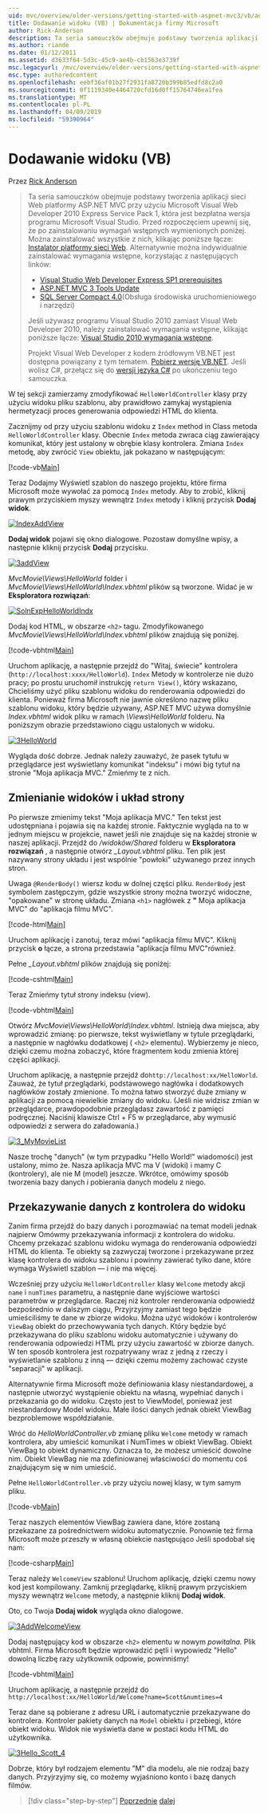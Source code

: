 ```yaml
---
uid: mvc/overview/older-versions/getting-started-with-aspnet-mvc3/vb/adding-a-view
title: Dodawanie widoku (VB) | Dokumentacja firmy Microsoft
author: Rick-Anderson
description: Ta seria samouczków obejmuje podstawy tworzenia aplikacji sieci Web platformy ASP.NET MVC przy użyciu programu Microsoft Visual Web Developer 2010 Express Service Pack 1, czyli...
ms.author: riande
ms.date: 01/12/2011
ms.assetid: d3633f64-5d3c-45c9-ae4b-cb1563e3739f
msc.legacyurl: /mvc/overview/older-versions/getting-started-with-aspnet-mvc3/vb/adding-a-view
msc.type: authoredcontent
ms.openlocfilehash: eebf36af01b27f2931fa8720b399b85edfd8c2a0
ms.sourcegitcommit: 0f1119340e4464720cfd16d0ff15764746ea1fea
ms.translationtype: MT
ms.contentlocale: pl-PL
ms.lasthandoff: 04/09/2019
ms.locfileid: "59390964"
---
```

# <a name="adding-a-view-vb"></a>Dodawanie widoku (VB)

Przez [Rick Anderson]((https://twitter.com/RickAndMSFT))

> Ta seria samouczków obejmuje podstawy tworzenia aplikacji sieci Web platformy ASP.NET MVC przy użyciu Microsoft Visual Web Developer 2010 Express Service Pack 1, która jest bezpłatna wersja programu Microsoft Visual Studio. Przed rozpoczęciem upewnij się, że po zainstalowaniu wymagań wstępnych wymienionych poniżej. Można zainstalować wszystkie z nich, klikając poniższe łącze: [Instalator platformy sieci Web](https://www.microsoft.com/web/gallery/install.aspx?appid=VWD2010SP1Pack). Alternatywnie można indywidualnie zainstalować wymagania wstępne, korzystając z następujących linków:
> 
> - [Visual Studio Web Developer Express SP1 prerequisites](https://www.microsoft.com/web/gallery/install.aspx?appid=VWD2010SP1Pack)
> - [ASP.NET MVC 3 Tools Update](https://www.microsoft.com/web/gallery/install.aspx?appsxml=&amp;appid=MVC3)
> - [SQL Server Compact 4.0](https://www.microsoft.com/web/gallery/install.aspx?appid=SQLCE;SQLCEVSTools_4_0)(Obsługa środowiska uruchomieniowego i narzędzi)
> 
> Jeśli używasz programu Visual Studio 2010 zamiast Visual Web Developer 2010, należy zainstalować wymagania wstępne, klikając poniższe łącze: [Visual Studio 2010 wymagania wstępne](https://www.microsoft.com/web/gallery/install.aspx?appsxml=&amp;appid=VS2010SP1Pack).
> 
> Projekt Visual Web Developer z kodem źródłowym VB.NET jest dostępna powiązany z tym tematem. [Pobierz wersję VB.NET](https://code.msdn.microsoft.com/Introduction-to-MVC-3-10d1b098). Jeśli wolisz C#, przełącz się do [wersji języka C#](../cs/adding-a-view.md) po ukończeniu tego samouczka.


W tej sekcji zamierzamy zmodyfikować `HelloWorldController` klasy przy użyciu widoku pliku szablonu, aby prawidłowo zamykaj wystąpienia hermetyzacji proces generowania odpowiedzi HTML do klienta.

Zacznijmy od przy użyciu szablonu widoku z `Index` method in Class metoda `HelloWorldController` klasy. Obecnie `Index` metoda zwraca ciąg zawierający komunikat, który jest ustalony w obrębie klasy kontrolera. Zmiana `Index` metodę, aby zwrócić `View` obiektu, jak pokazano w następującym:

[!code-vb[Main](adding-a-view/samples/sample1.vb)]

Teraz Dodajmy Wyświetl szablon do naszego projektu, które firma Microsoft może wywołać za pomocą `Index` metody. Aby to zrobić, kliknij prawym przyciskiem myszy wewnątrz `Index` metody i kliknij przycisk **Dodaj widok**.

[![IndexAddView](adding-a-view/_static/image2.png "IndexAddView")](adding-a-view/_static/image1.png)

**Dodaj widok** pojawi się okno dialogowe. Pozostaw domyślne wpisy, a następnie kliknij przycisk **Dodaj** przycisku.

[![3addView](adding-a-view/_static/image4.png "3addView")](adding-a-view/_static/image3.png)

*MvcMovie\Views\HelloWorld* folder i *MvcMovie\Views\HelloWorld\Index.vbhtml* plików są tworzone. Widać je w **Eksploratora rozwiązań**:

[![SolnExpHelloWorldIndx](adding-a-view/_static/image6.png "SolnExpHelloWorldIndx")](adding-a-view/_static/image5.png)

Dodaj kod HTML, w obszarze `<h2>` tagu. Zmodyfikowanego *MvcMovie\Views\HelloWorld\Index.vbhtml* plików znajdują się poniżej.

[!code-vbhtml[Main](adding-a-view/samples/sample2.vbhtml)]

Uruchom aplikację, a następnie przejdź do &quot;Witaj, świecie&quot; kontrolera (`http://localhost:xxxx/HelloWorld`). `Index` Metody w kontrolerze nie dużo pracy; po prostu uruchomił instrukcję `return View()`, który wskazano, Chcieliśmy użyć pliku szablonu widoku do renderowania odpowiedzi do klienta. Ponieważ firma Microsoft nie jawnie określono nazwę pliku szablonu widoku, który będzie używany, ASP.NET MVC używa domyślnie *Index.vbhtml* widok pliku w ramach *\Views\HelloWorld* folderu. Na poniższym obrazie przedstawiono ciągu ustalonych w widoku.

[![3HelloWorld](adding-a-view/_static/image8.png "3HelloWorld")](adding-a-view/_static/image7.png)

Wygląda dość dobrze. Jednak należy zauważyć, że pasek tytułu w przeglądarce jest wyświetlany komunikat &quot;indeksu&quot; i mówi big tytuł na stronie &quot;Moja aplikacja MVC.&quot; Zmieńmy te z nich.

## <a name="changing-views-and-layout-pages"></a>Zmienianie widoków i układ strony

Po pierwsze zmienimy tekst &quot;Moja aplikacja MVC.&quot; Ten tekst jest udostępniana i pojawia się na każdej stronie. Faktycznie wygląda na to w jednym miejscu w projekcie, nawet jeśli nie znajduje się na każdej stronie w naszej aplikacji. Przejdź do */widoków/Shared* folderu w **Eksploratora rozwiązań** , a następnie otwórz  *\_Layout.vbhtml* pliku. Ten plik jest nazywany strony układu i jest wspólnie &quot;powłoki&quot; używanego przez innych stron.

Uwaga `@RenderBody()` wiersz kodu w dolnej części pliku. `RenderBody` jest symbolem zastępczym, gdzie wszystkie strony można tworzyć widoczne, &quot;opakowane&quot; w stronę układu. Zmiana `<h1>` nagłówek z **&quot;** Moja aplikacja MVC&quot; do &quot;aplikacja filmu MVC&quot;.

[!code-html[Main](adding-a-view/samples/sample3.html)]

Uruchom aplikację i zanotuj, teraz mówi &quot;aplikacja filmu MVC&quot;. Kliknij przycisk **o** łącze, a strona przedstawia &quot;aplikacja filmu MVC&quot;również.

Pełne  *\_Layout.vbhtml* plików znajdują się poniżej:

[!code-cshtml[Main](adding-a-view/samples/sample4.cshtml)]

Teraz Zmieńmy tytuł strony indeksu (view).

[!code-vbhtml[Main](adding-a-view/samples/sample5.vbhtml)]

Otwórz *MvcMovie\Views\HelloWorld\Index.vbhtml*. Istnieją dwa miejsca, aby wprowadzić zmianę: po pierwsze, tekst wyświetlany w tytule przeglądarki, a następnie w nagłówku dodatkowej ( `<h2>` elementu). Wybierzemy je nieco, dzięki czemu można zobaczyć, które fragmentem kodu zmienia której części aplikacji.

Uruchom aplikację, a następnie przejdź do`http://localhost:xx/HelloWorld`. Zauważ, że tytuł przeglądarki, podstawowego nagłówka i dodatkowych nagłówków zostały zmienione. To można łatwo stworzyć duże zmiany w aplikacji za pomocą niewielkie zmiany do widoku. (Jeśli nie widzisz zmian w przeglądarce, prawdopodobnie przeglądasz zawartość z pamięci podręcznej. Naciśnij klawisze Ctrl + F5 w przeglądarce, aby wymusić odpowiedzi z serwera do załadowania.)

[![3_MyMovieList](adding-a-view/_static/image10.png "3_MyMovieList")](adding-a-view/_static/image9.png)

Nasze trochę &quot;danych&quot; (w tym przypadku &quot;Hello World!&quot; wiadomości) jest ustalony, mimo że. Nasza aplikacja MVC ma V (widoki) i mamy C (kontrolery), ale nie M (model) jeszcze. Wkrótce, omówimy sposób tworzenia bazy danych i pobierania danych modelu z niego.

## <a name="passing-data-from-the-controller-to-the-view"></a>Przekazywanie danych z kontrolera do widoku

Zanim firma przejdź do bazy danych i porozmawiać na temat modeli jednak najpierw Omówmy przekazywania informacji z kontrolera do widoku. Chcemy przekazać szablonu widoku wymaga do renderowania odpowiedzi HTML do klienta. Te obiekty są zazwyczaj tworzone i przekazywane przez klasę kontrolera do widoku szablonu i powinny zawierać tylko dane, które wymaga Wyświetl szablon — i nie ma więcej.

Wcześniej przy użyciu `HelloWorldController` klasy `Welcome` metody akcji `name` i `numTimes` parametru, a następnie dane wyjściowe wartości parametrów w przeglądarce. Raczej niż kontroler renderowania odpowiedź bezpośrednio w dalszym ciągu, Przyjrzyjmy zamiast tego będzie umieściliśmy te dane w zbiorze widoku. Można użyć widoków i kontrolerów `ViewBag` obiekt do przechowywania tych danych. Który będzie być przekazywana do pliku szablonu widoku automatycznie i używany do renderowania odpowiedzi HTML przy użyciu zawartość w zbiorze danych. W ten sposób kontrolera jest rozpatrywany wraz z jedną z rzeczy i wyświetlanie szablonu z inną — dzięki czemu możemy zachować czyste &quot;separacji&quot; w aplikacji.

Alternatywnie firma Microsoft może definiowania klasy niestandardowej, a następnie utworzyć wystąpienie obiektu na własną, wypełniać danych i przekazania go do widoku. Często jest to ViewModel, ponieważ jest niestandardowy Model widoku. Małe ilości danych jednak obiekt ViewBag bezproblemowe współdziałanie.

Wróć do *HelloWorldController.vb* zmianę pliku `Welcome` metody w ramach kontrolera, aby umieścić komunikat i NumTimes w obiekt ViewBag. Obiekt ViewBag to obiekt dynamiczny. Oznacza to, że możesz umieścić dowolne nim. Obiekt ViewBag nie ma zdefiniowanej właściwości do momentu coś znajdującym się w nim umieścić.

Pełne `HelloWorldController.vb` przy użyciu nowej klasy, w tym samym pliku.

[!code-vb[Main](adding-a-view/samples/sample6.vb)]

Teraz naszych elementów ViewBag zawiera dane, które zostaną przekazane za pośrednictwem widoku automatycznie. Ponownie też firma Microsoft może przeszły w własną obiekcie następująco Jeśli spodobał się nam:

[!code-csharp[Main](adding-a-view/samples/sample7.cs)]

Teraz należy `WelcomeView` szablonu! Uruchom aplikację, dzięki czemu nowy kod jest kompilowany. Zamknij przeglądarkę, kliknij prawym przyciskiem myszy wewnątrz `Welcome` metody, a następnie kliknij **Dodaj widok**.

Oto, co Twoja **Dodaj widok** wygląda okno dialogowe.

[![3AddWelcomeView](adding-a-view/_static/image12.png "3AddWelcomeView")](adding-a-view/_static/image11.png)

Dodaj następujący kod w obszarze `<h2>` elementu w nowym <em>powitalna.</em> Plik vbhtml. Firma Microsoft będzie wprowadzić pętli i wypowiedz &quot;Hello&quot; dowolną liczbę razy użytkownik odpowie, powinniśmy!

[!code-vbhtml[Main](adding-a-view/samples/sample8.vbhtml)]

Uruchom aplikację, a następnie przejdź do `http://localhost:xx/HelloWorld/Welcome?name=Scott&numtimes=4`

Teraz dane są pobierane z adresu URL i automatycznie przekazywane do kontrolera. Kontroler pakiety danych na `Model` obiektu i przebiegi, które obiekt widoku. Widok nie wyświetla dane w postaci kodu HTML do użytkownika.

[![3Hello_Scott_4](adding-a-view/_static/image14.png "3Hello_Scott_4")](adding-a-view/_static/image13.png)

Dobrze, który był rodzajem elementu &quot;M&quot; dla modelu, ale nie rodzaj bazy danych. Przyjrzyjmy się, co możemy wyjaśniono konto i bazę danych filmów.

> [!div class="step-by-step"]
> [Poprzednie](adding-a-controller.md)
> [dalej](adding-a-model.md)
